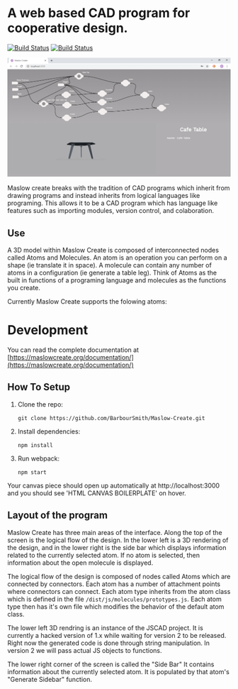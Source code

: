 # A web based CAD program for cooperative design.

[![Build Status](https://travis-ci.org/BarbourSmith/Maslow-Create.svg?branch=master)](https://travis-ci.org/BarbourSmith/Maslow-Create)
[![Build Status](https://maslowcreate.org/documentation/badge.svg)](https://maslowcreate.org/Maslow-Create/documentation/)


![overview](https://github.com/BarbourSmith/Maslow-Create/blob/master/MaslowCreate.png)

Maslow create breaks with the tradition of CAD programs which inherit from drawing programs and instead inherits from logical languages like programing. This allows it to be a CAD program which has language like features such as importing modules, version control, and colaboration.

## Use

A 3D model within Maslow Create is composed of interconnected nodes called Atoms and Molecules. An atom is an operation you can perform on a shape (ie translate it in space). A molecule can contain any number of atoms in a configuration (ie generate a table leg). Think of Atoms as the built in functions of a programing language and molecules as the functions you create.

Currently Maslow Create supports the folowing atoms:



# Development

You can read the complete documentation at [https://maslowcreate.org/documentation/](https://maslowcreate.org/documentation/)

## How To Setup

1.  Clone the repo:

        git clone https://github.com/BarbourSmith/Maslow-Create.git

2.  Install dependencies:

        npm install

3.  Run webpack:

        npm start

Your canvas piece should open up automatically at http://localhost:3000 and you should see 'HTML CANVAS BOILERPLATE' on hover.

## Layout of the program

Maslow Create has three main areas of the interface. Along the top of the screen is the logical flow of the design. In the lower left is a 3D rendering of the design, and in the lower right is the side bar which displays information related to the currently selected atom. If no atom is selected, then information about the open molecule is displayed.

The logical flow of the design is composed of nodes called Atoms which are connected by connectors. Each atom has a number of attachment points where connectors can connect. Each atom type inherits from the atom class which is defined in the file `/dist/js/molecules/prototypes.js`. Each atom type then has it's own file which modifies the behavior of the default atom class.

The lower left 3D rendring is an instance of the JSCAD project. It is currently a hacked version of 1.x while waiting for version 2 to be released. Right now the generated code is done through string manipulation. In version 2 we will pass actual JS objects to functions.

The lower right corner of the screen is called the "Side Bar" It contains information about the currently selected atom. It is populated by that atom's "Generate Sidebar" function.
